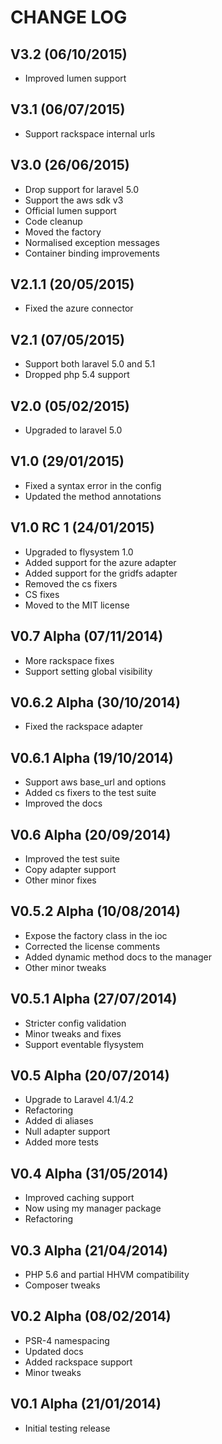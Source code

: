 CHANGE LOG
==========


## V3.2 (06/10/2015)

* Improved lumen support


## V3.1 (06/07/2015)

* Support rackspace internal urls


## V3.0 (26/06/2015)

* Drop support for laravel 5.0
* Support the aws sdk v3
* Official lumen support
* Code cleanup
* Moved the factory
* Normalised exception messages
* Container binding improvements


## V2.1.1 (20/05/2015)

* Fixed the azure connector


## V2.1 (07/05/2015)

* Support both laravel 5.0 and 5.1
* Dropped php 5.4 support


## V2.0 (05/02/2015)

* Upgraded to laravel 5.0


## V1.0 (29/01/2015)

* Fixed a syntax error in the config
* Updated the method annotations


## V1.0 RC 1 (24/01/2015)

* Upgraded to flysystem 1.0
* Added support for the azure adapter
* Added support for the gridfs adapter
* Removed the cs fixers
* CS fixes
* Moved to the MIT license


## V0.7 Alpha (07/11/2014)

* More rackspace fixes
* Support setting global visibility


## V0.6.2 Alpha (30/10/2014)

* Fixed the rackspace adapter


## V0.6.1 Alpha (19/10/2014)

* Support aws base_url and options
* Added cs fixers to the test suite
* Improved the docs


## V0.6 Alpha (20/09/2014)

* Improved the test suite
* Copy adapter support
* Other minor fixes


## V0.5.2 Alpha (10/08/2014)

* Expose the factory class in the ioc
* Corrected the license comments
* Added dynamic method docs to the manager
* Other minor tweaks


## V0.5.1 Alpha (27/07/2014)

* Stricter config validation
* Minor tweaks and fixes
* Support eventable flysystem


## V0.5 Alpha (20/07/2014)

* Upgrade to Laravel 4.1/4.2
* Refactoring
* Added di aliases
* Null adapter support
* Added more tests


## V0.4 Alpha (31/05/2014)

* Improved caching support
* Now using my manager package
* Refactoring


## V0.3 Alpha (21/04/2014)

* PHP 5.6 and partial HHVM compatibility
* Composer tweaks


## V0.2 Alpha (08/02/2014)

* PSR-4 namespacing
* Updated docs
* Added rackspace support
* Minor tweaks


## V0.1 Alpha (21/01/2014)

* Initial testing release
